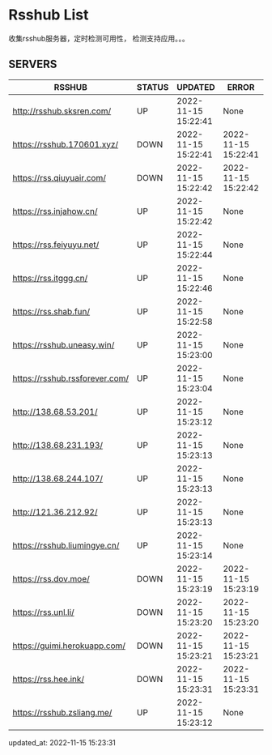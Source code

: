 # Rsshub List

收集rsshub服务器，定时检测可用性， 检测支持应用。。。


## SERVERS

|  RSSHUB   | STATUS  | UPDATED  | ERROR  | TWITTER |  
|  ----  | ----  | ----  | ----  | ---- |  
| http://rsshub.sksren.com/ | UP | 2022-11-15 15:22:41 | None |OK|  
| https://rsshub.170601.xyz/ | DOWN | 2022-11-15 15:22:41 | 2022-11-15 15:22:41 |  
| https://rss.qiuyuair.com/ | DOWN | 2022-11-15 15:22:42 | 2022-11-15 15:22:42 |  
| https://rss.injahow.cn/ | UP | 2022-11-15 15:22:42 | None ||  
| https://rss.feiyuyu.net/ | UP | 2022-11-15 15:22:44 | None |OK|  
| https://rss.itggg.cn/ | UP | 2022-11-15 15:22:46 | None ||  
| https://rss.shab.fun/ | UP | 2022-11-15 15:22:58 | None |OK|  
| https://rsshub.uneasy.win/ | UP | 2022-11-15 15:23:00 | None |OK|  
| https://rsshub.rssforever.com/ | UP | 2022-11-15 15:23:04 | None |OK|  
| http://138.68.53.201/ | UP | 2022-11-15 15:23:12 | None ||  
| http://138.68.231.193/ | UP | 2022-11-15 15:23:13 | None ||  
| http://138.68.244.107/ | UP | 2022-11-15 15:23:13 | None ||  
| http://121.36.212.92/ | UP | 2022-11-15 15:23:13 | None ||  
| https://rsshub.liumingye.cn/ | UP | 2022-11-15 15:23:14 | None |OK|  
| https://rss.dov.moe/ | DOWN | 2022-11-15 15:23:19 | 2022-11-15 15:23:19 |  
| https://rss.unl.li/ | DOWN | 2022-11-15 15:23:20 | 2022-11-15 15:23:20 |  
| https://guimi.herokuapp.com/ | DOWN | 2022-11-15 15:23:21 | 2022-11-15 15:23:21 |  
| https://rss.hee.ink/ | DOWN | 2022-11-15 15:23:31 | 2022-11-15 15:23:31 |  
| https://rsshub.zsliang.me/ | UP | 2022-11-15 15:23:12 | None |OK|  
  

updated_at: 2022-11-15 15:23:31  
